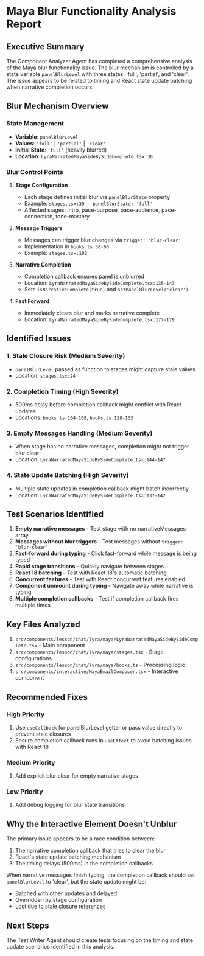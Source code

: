 # Maya Blur Functionality Analysis Report

## Executive Summary
The Component Analyzer Agent has completed a comprehensive analysis of the Maya blur functionality issue. The blur mechanism is controlled by a state variable `panelBlurLevel` with three states: 'full', 'partial', and 'clear'. The issue appears to be related to timing and React state update batching when narrative completion occurs.

## Blur Mechanism Overview

### State Management
- **Variable**: `panelBlurLevel`
- **Values**: `'full'` | `'partial'` | `'clear'`
- **Initial State**: `'full'` (heavily blurred)
- **Location**: `LyraNarratedMayaSideBySideComplete.tsx:30`

### Blur Control Points

1. **Stage Configuration**
   - Each stage defines initial blur via `panelBlurState` property
   - Example: `stages.tsx:39 - panelBlurState: 'full'`
   - Affected stages: intro, pace-purpose, pace-audience, pace-connection, tone-mastery

2. **Message Triggers**
   - Messages can trigger blur changes via `trigger: 'blur-clear'`
   - Implementation in `hooks.ts:58-60`
   - Example: `stages.tsx:102`

3. **Narrative Completion**
   - Completion callback ensures panel is unblurred
   - Location: `LyraNarratedMayaSideBySideComplete.tsx:135-143`
   - Sets `isNarrativeComplete(true)` and `setPanelBlurLevel('clear')`

4. **Fast Forward**
   - Immediately clears blur and marks narrative complete
   - Location: `LyraNarratedMayaSideBySideComplete.tsx:177-179`

## Identified Issues

### 1. Stale Closure Risk (Medium Severity)
- `panelBlurLevel` passed as function to stages might capture stale values
- Location: `stages.tsx:24`

### 2. Completion Timing (High Severity)
- 500ms delay before completion callback might conflict with React updates
- Locations: `hooks.ts:104-108`, `hooks.ts:128-133`

### 3. Empty Messages Handling (Medium Severity)
- When stage has no narrative messages, completion might not trigger blur clear
- Location: `LyraNarratedMayaSideBySideComplete.tsx:144-147`

### 4. State Update Batching (High Severity)
- Multiple state updates in completion callback might batch incorrectly
- Location: `LyraNarratedMayaSideBySideComplete.tsx:137-142`

## Test Scenarios Identified

1. **Empty narrative messages** - Test stage with no narrativeMessages array
2. **Messages without blur triggers** - Test messages without `trigger: 'blur-clear'`
3. **Fast-forward during typing** - Click fast-forward while message is being typed
4. **Rapid stage transitions** - Quickly navigate between stages
5. **React 18 batching** - Test with React 18's automatic batching
6. **Concurrent features** - Test with React concurrent features enabled
7. **Component unmount during typing** - Navigate away while narrative is typing
8. **Multiple completion callbacks** - Test if completion callback fires multiple times

## Key Files Analyzed

1. `src/components/lesson/chat/lyra/maya/LyraNarratedMayaSideBySideComplete.tsx` - Main component
2. `src/components/lesson/chat/lyra/maya/stages.tsx` - Stage configurations
3. `src/components/lesson/chat/lyra/maya/hooks.ts` - Processing logic
4. `src/components/interactive/MayaEmailComposer.tsx` - Interactive component

## Recommended Fixes

### High Priority
1. Use `useCallback` for panelBlurLevel getter or pass value directly to prevent stale closures
2. Ensure completion callback runs in `useEffect` to avoid batching issues with React 18

### Medium Priority
1. Add explicit blur clear for empty narrative stages

### Low Priority
1. Add debug logging for blur state transitions

## Why the Interactive Element Doesn't Unblur

The primary issue appears to be a race condition between:
1. The narrative completion callback that tries to clear the blur
2. React's state update batching mechanism
3. The timing delays (500ms) in the completion callbacks

When narrative messages finish typing, the completion callback should set `panelBlurLevel` to 'clear', but the state update might be:
- Batched with other updates and delayed
- Overridden by stage configuration
- Lost due to stale closure references

## Next Steps
The Test Writer Agent should create tests focusing on the timing and state update scenarios identified in this analysis.